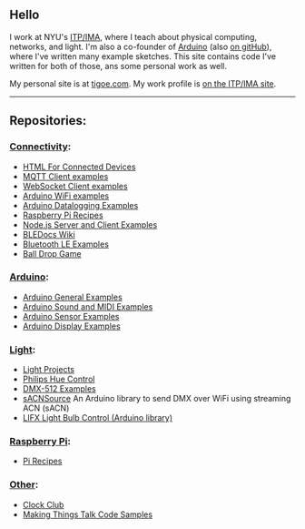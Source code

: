 ## Hello

I work at NYU's [ITP/IMA](https://itp.nyu.edu), where I teach about physical computing, networks, and light.  I'm also a co-founder of [Arduino](https://www.arduino.cc) (also [on gitHub](https://github.com/arduino)), where I've written many example sketches. This site contains code I've written for both of those, ans some personal work as well.

My personal site is at [tigoe.com](https://tigoe.com). My work profile is [on the ITP/IMA site](https://tisch.nyu.edu/about/directory/itp/3558397). 

----
## Repositories:

### [Connectivity](#connectivity):
* [HTML For Connected Devices]({{site.baseurl}}/html-for-conndev)
* [MQTT Client examples]({{site.baseurl}}/mqtt-examples)
* [WebSocket Client examples]({{site.baseurl}}/websocket-examples)
* [Arduino WiFi examples]({{site.baseurl}}/Wifi_Examples)
* [Arduino Datalogging Examples]({{site.baseurl}}/DataloggingExamples)
* [Raspberry Pi Recipes]({{site.baseurl}}/PiRecipes)
* [Node.js Server and Client Examples]({{site.baseurl}}/NodeExamples)
* [BLEDocs Wiki](https://github.com/tigoe/BLEDocs/wiki)
* [Bluetooth LE Examples]({{site.baseurl}}/BluetoothLE-Examples)
* [Ball Drop Game]({{site.baseurl}}/BallDropGame)

### [Arduino](#arduino):

* [Arduino General Examples]({{site.baseurl}}/ArduinoGeneralExamples)
* [Arduino Sound and MIDI Examples]({{site.baseurl}}/SoundExamples)
* [Arduino Sensor Examples]({{site.baseurl}}/SensorExamples)
* [Arduino Display Examples]({{site.baseurl}}/display-examples) 
 
### [Light](#light):

* [Light Projects]({{site.baseurl}}/LightProjects)
* [Philips Hue Control]({{site.baseurl}}/hue-control)
* [DMX-512 Examples]({{site.baseurl}}/DMX-Examples)
* [sACNSource](https://github.com/tigoe/sACNSource) An Arduino library to send DMX over WiFi using streaming ACN (sACN)
* [LIFX Light Bulb Control (Arduino library)]({{site.baseurl}}/ArduinoLifx)

### [Raspberry Pi](#raspberry-pi):
* [Pi Recipes]({{site.baseurl}}/PiRecipes) 

### [Other](#other):
* [Clock Club](https://itpnyu.github.io/clock-club) 
* [Making Things Talk Code Samples](https://github.com/tigoe/MakingThingsTalk2) 